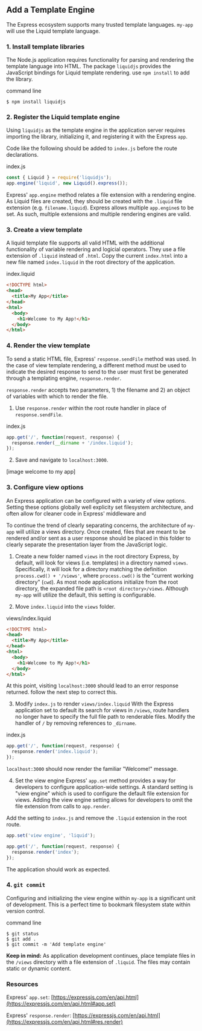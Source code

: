 ## Add a Template Engine
The Express ecosystem supports many trusted template languages. `my-app` will use the Liquid template language.

### 1. Install template libraries
The Node.js application requires functionality for parsing and rendering the template language into HTML. The package `liquidjs` provides the JavaScript bindings for Liquid template rendering. use `npm install` to add the library.

<div class="filename">command line</div>

```
$ npm install liquidjs
```

### 2. Register the Liquid template engine
Using `liquidjs` as the template engine in the application server requires importing the library, initializing it, and registering it with the Express `app`.

Code like the following should be added to `index.js` before the route declarations.

<div class="filename">index.js</div>

```javascript
const { Liquid } = require('liquidjs');
app.engine('liquid', new Liquid().express());
```

Express' `app.engine` method relates a file extension with a rendering engine. As Liquid files are created, they should be created with the `.liquid` file extension (e.g. `filename.liquid`). Express allows multiple `app.engine`s to be set. As such, multiple extensions and multiple rendering engines are valid.

### 3. Create a view template
A liquid template file supports all valid HTML with the additional functionality of variable rendering and logicial operators. They use a file extension of `.liquid` instead of `.html`. Copy the current `index.html` into a new file named `index.liquid` in the root directory of the application.

<div class="filename">index.liquid</div>

```html
<!DOCTYPE html>
<head>
  <title>My App</title>
</head>
<html>
  <body>
    <h1>Welcome to My App!</h1>
  </body>
</html>
```

### 4. Render the view template
To send a static HTML file, Express' `response.sendFile` method was used. In the case of view template rendering, a different method must be used to indicate the desired response to send to the user must first be generated through a templating engine, `response.render`.

`response.render` accepts two parameters, 1) the filename and 2) an object of variables with which to render the file.

1. Use `response.render` within the root route handler in place of `response.sendFile`.

<div class="filename">index.js</div>

```javascript
app.get('/', function(request, response) {
  response.render(__dirname + '/index.liquid');
});
```

2. Save and navigate to `localhost:3000`.

[image welcome to my app]


### 3. Configure view options
An Express application can be configured with a variety of view options. Setting these options globally well explicity set filesystem architecture, and often allow for cleaner code in Express' middleware and 

To continue the trend of clearly separating concerns, the architecture of `my-app` will utilize a views directory. Once created, files that are meant to be rendered and/or sent as a user response should be placed in this folder to clearly separate the presentation layer from the JavaScript logic.

1. Create a new folder named `views` in the root directory
Express, by default, will look for views (i.e. templates) in a directory named `views`. Specifically, it will look for a directory matching the definition `process.cwd() + '/views'`, where `process.cwd()` is the "current working directory" (`cwd`). As most node applications initialize from the root directory, the expanded file path is `<root directory>/views`. Although `my-app` will utilize the default, this setting is configurable.

2. Move `index.liquid` into the `views` folder.

<div class="filename">views/index.liquid</div>

```html
<!DOCTYPE html>
<head>
  <title>My App</title>
</head>
<html>
  <body>
    <h1>Welcome to My App!</h1>
  </body>
</html>
```

At this point, visiting `localhost:3000` should lead to an error response returned. follow the next step to correct this.

3. Modify `index.js` to render `views/index.liquid`
With the Express application set to default its search for views in `/views`, route handlers no longer have to specify the full file path to renderable files. Modify the handler of `/` by removing references to `_dirname`.

<div class="filename">index.js</div>

```javascript
app.get('/', function(request, response) {
  response.render('index.liquid');
});
```

`localhost:3000` should now render the familiar "Welcome!" message.

4. Set the view engine
Express' `app.set` method provides a way for developers to configure application-wide settings. A standard setting is "view engine" which is used to configure the default file extension for views. Adding the view engine setting allows for developers to omit the file extension from calls to `app.render`.

Add the setting to `index.js` and remove the `.liquid` extension in the root route.

```javascript
app.set('view engine', 'liquid');

app.get('/', function(request, response) {
  response.render('index');
});
```

The application should work as expected.

### 4. `git commit`
Configuring and initializing the view engine within `my-app` is a significant unit of development. This is a perfect time to bookmark filesystem state within version control.

<div class="filename">command line</div>

```
$ git status
$ git add .
$ git commit -m 'Add template engine'
```

**Keep in mind:** As application development continues, place template files in the `/views` directory with a file extension of `.liquid`. The files may contain static or dynamic content.

### Resources
Express' `app.set`: [https://expressjs.com/en/api.html](https://expressjs.com/en/api.html#app.set)

Express' `response.render`: [https://expressjs.com/en/api.html](https://expressjs.com/en/api.html#res.render)